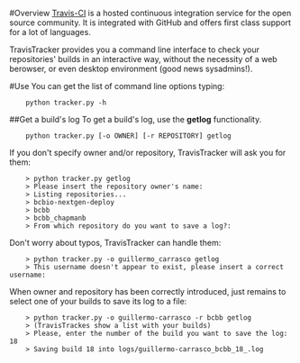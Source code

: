 #Overview
[Travis-CI][o1] is a hosted continuous integration service for the open source community. It is integrated with GitHub and offers first class support 
for a lot of languages.

TravisTracker provides you a command line interface to check your repositories' builds in an interactive way, without the
necessity of a web berowser, or even desktop environment (good news sysadmins!).

#Use
You can get the list of command line options typing:

        python tracker.py -h

##Get a build's log
To get a build's log, use the __getlog__ functionality.

        python tracker.py [-o OWNER] [-r REPOSITORY] getlog

If you don't specify owner and/or repository, TravisTracker will ask you for them:

        > python tracker.py getlog
        > Please insert the repository owner's name:
        > Listing repositories...
        > bcbio-nextgen-deploy
        > bcbb
        > bcbb_chapmanb
        > From which repository do you want to save a log?: 

Don't worry about typos, TravisTracker can handle them:

        > python tracker.py -o guillermo_carrasco getlog
        > This username doesn't appear to exist, please insert a correct username:

When owner and repository has been correctly introduced, just remains to select one of your builds to save its log to a file:

        > python tracker.py -o guillermo-carrasco -r bcbb getlog
        > (TravisTrackes show a list with your builds)
        > Please, enter the number of the build you want to save the log: 18
        > Saving build 18 into logs/guillermo-carrasco_bcbb_18_.log


[o1]: https://travis-ci.org
